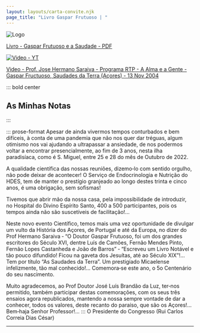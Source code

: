 ```yaml
---
layout: layouts/carta-convite.njk
page_title: "Livro Gaspar Frutuoso | "
---
```



![Logo](/_assets/images/livro-gaspar-frutuoso-capa-front.png)    
  

[Livro - Gaspar Frutuoso e a Saudade - PDF](/_assets/images/Livro-GasparFrutuosoeaSaudade.pdf)

[![Video - YT](/_assets/images/Video-ProfJoseHermanoSaraiva.png "Video - Prof. Jose Hermano Saraiva - Programa RTP - A Alma e a Gente - Gaspar Fructuoso, Saudades da Terra (Açores) - 13 Nov 2004")](https://youtu.be/eSU_-b3LBVA)

[Video - Prof. Jose Hermano Saraiva - Programa RTP - A Alma e a Gente - Gaspar Fructuoso, Saudades da Terra (Açores) - 13 Nov 2004](https://youtu.be/eSU_-b3LBVA)

::: bold center
## As Minhas Notas
:::

::: prose-format
Apesar de ainda vivermos tempos conturbados e bem difíceis, à conta de uma pandemia que não nos quer dar tréguas, algum otimismo nos vai ajudando a ultrapassar a ansiedade, de nos podermos voltar a encontrar presencialmente, ao fim de 3 anos, nesta ilha paradisíaca, como é S. Miguel, entre 25 e 28 do mês de Outubro de 2022. 

A qualidade científica das nossas reuniões, dizemo‐lo com sentido orgulho, não pode deixar de acontecer! O Serviço de Endocrinologia e Nutrição do HDES, tem de manter o prestígio granjeado ao longo destes trinta e cinco anos, é uma obrigação, sem sofismas! 

Tivemos que abrir mão da nossa casa, pela impossibilidade de introduzir, no Hospital do Divino Espírito Santo, 400 a 500 participantes, pois os tempos ainda não são suscetíveis de facilitação!...

Neste novo evento Científico, temos mais uma vez oportunidade de divulgar um vulto da História dos Açores, de Portugal e até da Europa, no dizer do Prof Hermano Saraiva ‐ “O Doutor Gaspar Frutuoso, foi um dos grandes escritores do Século XVI, dentre Luís de Camões, Fernão Mendes Pinto, Fernão Lopes Castanheda e João de Barros” ‐ “Escreveu um Livro Notável e tão pouco difundido! Ficou na gaveta dos Jesuítas, até ao Século XIX”!... Tem por título “As Saudades da Terra”.
Um prestigiado Micaelense infelizmente, tão mal conhecido!... Comemora‐se este ano, o 5o Centenário do seu nascimento.

Muito agradecemos, ao Prof Doutor José Luís Brandão da Luz, ter‐nos permitido, também participar destas comemorações, com os seus três ensaios agora republicados, mantendo a nossa sempre vontade de dar a conhecer, todos os valores, deste recanto do paraíso, que são os Açores!...
Bem‐haja Senhor Professor!...
:::
O Presidente do Congresso
(Rui Carlos Correia Dias César)

----
